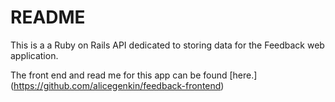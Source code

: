 # README
This is a a Ruby on Rails API dedicated to storing data for the Feedback web application.

The front end and read me for this app can be found [here.] (https://github.com/alicegenkin/feedback-frontend)
